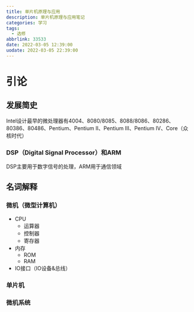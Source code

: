 ```yaml
---
title: 单片机原理与应用
description: 单片机原理与应用笔记
categories: 学习
tags:
  - 选修
abbrlink: 33533
date: 2022-03-05 12:39:00
uodate: 2022-03-05 22:39:00
---
```


# 引论

## 发展简史

Intel设计最早的微处理器有4004、8080/8085、8088/8086、80286、80386、80486、Pentium、Pentium II、Pentium III、Pentium IV、Core（众核时代）

### DSP（Digital Signal Processor）和ARM

DSP主要用于数字信号的处理，ARM用于通信领域

## 名词解释

### 微机（微型计算机）

- CPU
  - 运算器
  - 控制器
  - 寄存器
- 内存
  - ROM
  - RAM
- IO接口（IO设备&总线）

### 单片机

### 微机系统
